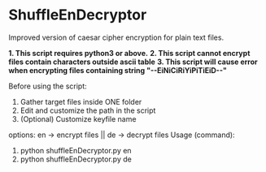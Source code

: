 # ShuffleEnDecryptor
Improved version of caesar cipher encryption for plain text files.

**1.  This script requires python3 or above.**
**2.  This script cannot encrypt files contain characters outside ascii table**
**3.  This script will cause error when encrypting files containing string "--EiNiCiRiYiPiTiEiD--"**

Before using the script:
1. Gather target files inside ONE folder
2. Edit and customize the path in the script
3. (Optional) Customize keyfile name

options: en -> encrypt files || de -> decrypt files
Usage (command):
1. python shuffleEnDecryptor.py en
2. python shuffleEnDecryptor.py de

